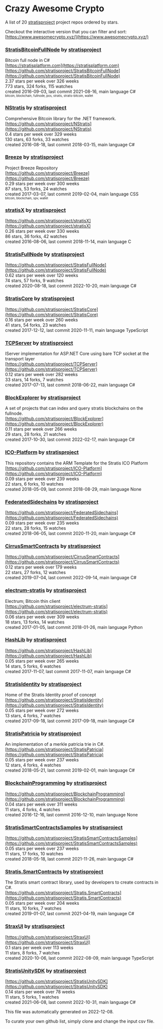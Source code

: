 # Crazy Awesome Crypto
A list of 20 [stratisproject](https://github.com/stratisproject) project repos ordered by stars.  

Checkout the interactive version that you can filter and sort: 
[https://www.awesomecrypto.xyz/](https://www.awesomecrypto.xyz/)  


### [StratisBitcoinFullNode](https://github.com/stratisproject/StratisBitcoinFullNode) by [stratisproject](https://github.com/stratisproject)  
Bitcoin full node in C#  
[https://stratisplatform.com](https://stratisplatform.com)  
[https://github.com/stratisproject/StratisBitcoinFullNode](https://github.com/stratisproject/StratisBitcoinFullNode)  
2.37 stars per week over 326 weeks  
773 stars, 324 forks, 115 watches  
created 2016-09-03, last commit 2021-08-16, main language C#  
<sub><sup>bitcoin, blockchain, fullnode, pos, stratis, stratis-bitcoin, wallet</sup></sub>


### [NStratis](https://github.com/stratisproject/NStratis) by [stratisproject](https://github.com/stratisproject)  
Comprehensive Bitcoin library for the .NET framework.  
[https://github.com/stratisproject/NStratis](https://github.com/stratisproject/NStratis)  
0.4 stars per week over 329 weeks  
130 stars, 63 forks, 33 watches  
created 2016-08-18, last commit 2018-03-15, main language C#  


### [Breeze](https://github.com/stratisproject/Breeze) by [stratisproject](https://github.com/stratisproject)  
Project Breeze Repository  
[https://github.com/stratisproject/Breeze](https://github.com/stratisproject/Breeze)  
0.29 stars per week over 300 weeks  
87 stars, 53 forks, 24 watches  
created 2017-03-07, last commit 2019-02-04, main language CSS  
<sub><sup>bitcoin, blockchain, spv, wallet</sup></sub>


### [stratisX](https://github.com/stratisproject/stratisX) by [stratisproject](https://github.com/stratisproject)  
  
[https://github.com/stratisproject/stratisX](https://github.com/stratisproject/stratisX)  
0.26 stars per week over 330 weeks  
86 stars, 36 forks, 42 watches  
created 2016-08-06, last commit 2018-11-14, main language C  


### [StratisFullNode](https://github.com/stratisproject/StratisFullNode) by [stratisproject](https://github.com/stratisproject)  
  
[https://github.com/stratisproject/StratisFullNode](https://github.com/stratisproject/StratisFullNode)  
0.62 stars per week over 120 weeks  
74 stars, 57 forks, 9 watches  
created 2020-08-18, last commit 2022-10-20, main language C#  


### [StratisCore](https://github.com/stratisproject/StratisCore) by [stratisproject](https://github.com/stratisproject)  
  
[https://github.com/stratisproject/StratisCore](https://github.com/stratisproject/StratisCore)  
0.16 stars per week over 260 weeks  
41 stars, 54 forks, 23 watches  
created 2017-12-12, last commit 2020-11-11, main language TypeScript  


### [TCPServer](https://github.com/stratisproject/TCPServer) by [stratisproject](https://github.com/stratisproject)  
IServer implementation for ASP.NET Core using bare TCP socket at the transport layer  
[https://github.com/stratisproject/TCPServer](https://github.com/stratisproject/TCPServer)  
0.12 stars per week over 282 weeks  
33 stars, 14 forks, 7 watches  
created 2017-07-13, last commit 2018-06-22, main language C#  


### [BlockExplorer](https://github.com/stratisproject/BlockExplorer) by [stratisproject](https://github.com/stratisproject)  
A set of projects that can index and query stratis blockchains on the fullnode.  
[https://github.com/stratisproject/BlockExplorer](https://github.com/stratisproject/BlockExplorer)  
0.11 stars per week over 266 weeks  
29 stars, 28 forks, 21 watches  
created 2017-10-30, last commit 2022-02-17, main language C#  


### [ICO-Platform](https://github.com/stratisproject/ICO-Platform) by [stratisproject](https://github.com/stratisproject)  
This repository contains the ARM Template for the Stratis ICO Platform  
[https://github.com/stratisproject/ICO-Platform](https://github.com/stratisproject/ICO-Platform)  
0.09 stars per week over 239 weeks  
22 stars, 6 forks, 10 watches  
created 2018-05-09, last commit 2018-08-29, main language None  


### [FederatedSidechains](https://github.com/stratisproject/FederatedSidechains) by [stratisproject](https://github.com/stratisproject)  
  
[https://github.com/stratisproject/FederatedSidechains](https://github.com/stratisproject/FederatedSidechains)  
0.09 stars per week over 235 weeks  
22 stars, 28 forks, 15 watches  
created 2018-06-05, last commit 2020-11-20, main language C#  


### [CirrusSmartContracts](https://github.com/stratisproject/CirrusSmartContracts) by [stratisproject](https://github.com/stratisproject)  
  
[https://github.com/stratisproject/CirrusSmartContracts](https://github.com/stratisproject/CirrusSmartContracts)  
0.12 stars per week over 179 weeks  
22 stars, 27 forks, 12 watches  
created 2019-07-04, last commit 2022-09-14, main language C#  


### [electrum-stratis](https://github.com/stratisproject/electrum-stratis) by [stratisproject](https://github.com/stratisproject)  
Electrum; Bitcoin thin client  
[https://github.com/stratisproject/electrum-stratis](https://github.com/stratisproject/electrum-stratis)  
0.06 stars per week over 309 weeks  
18 stars, 13 forks, 14 watches  
created 2017-01-05, last commit 2018-01-26, main language Python  


### [HashLib](https://github.com/stratisproject/HashLib) by [stratisproject](https://github.com/stratisproject)  
  
[https://github.com/stratisproject/HashLib](https://github.com/stratisproject/HashLib)  
0.05 stars per week over 265 weeks  
14 stars, 5 forks, 6 watches  
created 2017-11-07, last commit 2017-11-07, main language C#  


### [StratisIdentity](https://github.com/stratisproject/StratisIdentity) by [stratisproject](https://github.com/stratisproject)  
Home of the Stratis Identity proof of concept  
[https://github.com/stratisproject/StratisIdentity](https://github.com/stratisproject/StratisIdentity)  
0.05 stars per week over 272 weeks  
13 stars, 4 forks, 7 watches  
created 2017-09-18, last commit 2017-09-18, main language C#  


### [StratisPatricia](https://github.com/stratisproject/StratisPatricia) by [stratisproject](https://github.com/stratisproject)  
An implementation of a merkle patricia trie in C#.  
[https://github.com/stratisproject/StratisPatricia](https://github.com/stratisproject/StratisPatricia)  
0.05 stars per week over 237 weeks  
12 stars, 4 forks, 4 watches  
created 2018-05-21, last commit 2019-02-01, main language C#  


### [BlockchainProgramming](https://github.com/stratisproject/BlockchainProgramming) by [stratisproject](https://github.com/stratisproject)  
  
[https://github.com/stratisproject/BlockchainProgramming](https://github.com/stratisproject/BlockchainProgramming)  
0.04 stars per week over 311 weeks  
11 stars, 4 forks, 4 watches  
created 2016-12-16, last commit 2016-12-10, main language None  


### [StratisSmartContractsSamples](https://github.com/stratisproject/StratisSmartContractsSamples) by [stratisproject](https://github.com/stratisproject)  
  
[https://github.com/stratisproject/StratisSmartContractsSamples](https://github.com/stratisproject/StratisSmartContractsSamples)  
0.05 stars per week over 237 weeks  
11 stars, 17 forks, 10 watches  
created 2018-05-18, last commit 2021-11-26, main language C#  


### [Stratis.SmartContracts](https://github.com/stratisproject/Stratis.SmartContracts) by [stratisproject](https://github.com/stratisproject)  
The Stratis smart contract library, used by developers to create contracts in C#.  
[https://github.com/stratisproject/Stratis.SmartContracts](https://github.com/stratisproject/Stratis.SmartContracts)  
0.05 stars per week over 204 weeks  
11 stars, 10 forks, 7 watches  
created 2019-01-07, last commit 2021-04-19, main language C#  


### [StraxUI](https://github.com/stratisproject/StraxUI) by [stratisproject](https://github.com/stratisproject)  
  
[https://github.com/stratisproject/StraxUI](https://github.com/stratisproject/StraxUI)  
0.1 stars per week over 113 weeks  
11 stars, 8 forks, 7 watches  
created 2020-10-06, last commit 2022-08-09, main language TypeScript  


### [StratisUnitySDK](https://github.com/stratisproject/StratisUnitySDK) by [stratisproject](https://github.com/stratisproject)  
  
[https://github.com/stratisproject/StratisUnitySDK](https://github.com/stratisproject/StratisUnitySDK)  
0.14 stars per week over 78 weeks  
11 stars, 5 forks, 1 watches  
created 2021-06-08, last commit 2022-10-31, main language C#  


This file was automatically generated on 2022-12-08.  

To curate your own github list, simply clone and change the input csv file.  